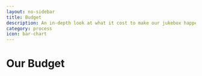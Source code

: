 ```yaml
---
layout: no-sidebar
title: Budget
description: An in-depth look at what it cost to make our jukebox happen.
category: process
icon: bar-chart
---
```


# Our Budget
